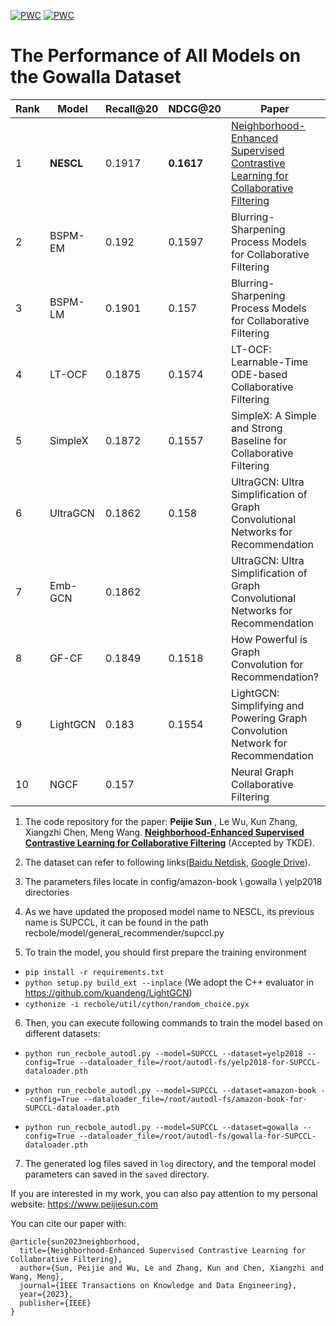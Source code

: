 [![PWC](https://img.shields.io/endpoint.svg?url=https://paperswithcode.com/badge/neighborhood-enhanced-supervised-contrastive/collaborative-filtering-on-yelp2018)](https://paperswithcode.com/sota/collaborative-filtering-on-yelp2018?p=neighborhood-enhanced-supervised-contrastive)
[![PWC](https://img.shields.io/endpoint.svg?url=https://paperswithcode.com/badge/neighborhood-enhanced-supervised-contrastive/recommendation-systems-on-gowalla)](https://paperswithcode.com/sota/recommendation-systems-on-gowalla?p=neighborhood-enhanced-supervised-contrastive)


# The Performance of All Models on the Gowalla Dataset
| Rank | Model     | Recall@20 | NDCG@20 | Paper                                                                          | Year |
|------|-----------|-----------|---------|--------------------------------------------------------------------------------|------|
| 1    | **NESCL**     | 0.1917    | **0.1617**  | [Neighborhood-Enhanced Supervised Contrastive Learning for Collaborative Filtering](https://arxiv.org/pdf/2402.11523) | 2024 |
| 2    | BSPM-EM   | 0.192     | 0.1597  | Blurring-Sharpening Process Models for Collaborative Filtering                  | 2022 |
| 3    | BSPM-LM   | 0.1901    | 0.157   | Blurring-Sharpening Process Models for Collaborative Filtering                  | 2022 |
| 4    | LT-OCF    | 0.1875    | 0.1574  | LT-OCF: Learnable-Time ODE-based Collaborative Filtering                        | 2021 |
| 5    | SimpleX   | 0.1872    | 0.1557  | SimpleX: A Simple and Strong Baseline for Collaborative Filtering               | 2021 |
| 6    | UltraGCN  | 0.1862    | 0.158   | UltraGCN: Ultra Simplification of Graph Convolutional Networks for Recommendation | 2021 |
| 7    | Emb-GCN   | 0.1862    |         | UltraGCN: Ultra Simplification of Graph Convolutional Networks for Recommendation | 2021 |
| 8    | GF-CF     | 0.1849    | 0.1518  | How Powerful is Graph Convolution for Recommendation?                           | 2021 |
| 9    | LightGCN  | 0.183     | 0.1554  | LightGCN: Simplifying and Powering Graph Convolution Network for Recommendation  | 2020 |
| 10   | NGCF      | 0.157     |         | Neural Graph Collaborative Filtering                                           | 2019 |


1. The code repository for the paper:  **Peijie Sun** , Le Wu, Kun Zhang, Xiangzhi Chen, Meng Wang.  **[Neighborhood-Enhanced Supervised Contrastive Learning for Collaborative Filtering](https://arxiv.org/abs/2402.11523)**  (Accepted by TKDE).

2. The dataset can refer to following links([Baidu Netdisk](https://pan.baidu.com/s/1HXFrGavcvGzHzbkIQP_v3w?pwd=ct9x), [Google Drive](https://drive.google.com/drive/folders/1coHwFat2b4prNPQ4Q8QHznbg8rsi6-P1?usp=sharing)). 

3. The parameters files locate in config/amazon-book \ gowalla \ yelp2018 directories

4. As we have updated the proposed model name to NESCL, its previous name is SUPCCL, it can be found in the path recbole/model/general_recommender/supccl.py

5. To train the model, you should first prepare the training environment
- `pip install -r requirements.txt`
- `python setup.py build_ext --inplace` (We adopt the C++ evaluator in https://github.com/kuandeng/LightGCN)
- `cythonize -i recbole/util/cython/random_choice.pyx`

6. Then, you can execute following commands to train the model based on different datasets:

- `python run_recbole_autodl.py --model=SUPCCL --dataset=yelp2018 --config=True --dataloader_file=/root/autodl-fs/yelp2018-for-SUPCCL-dataloader.pth`

- `python run_recbole_autodl.py --model=SUPCCL --dataset=amazon-book --config=True --dataloader_file=/root/autodl-fs/amazon-book-for-SUPCCL-dataloader.pth`

- `python run_recbole_autodl.py --model=SUPCCL --dataset=gowalla --config=True --dataloader_file=/root/autodl-fs/gowalla-for-SUPCCL-dataloader.pth
`

7. The generated log files saved in `log` directory, and the temporal model parameters can saved in the `saved` directory. 

If you are interested in my work, you can also pay attention to my personal website: https://www.peijiesun.com

You can cite our paper with:
```
@article{sun2023neighborhood,
  title={Neighborhood-Enhanced Supervised Contrastive Learning for Collaborative Filtering},
  author={Sun, Peijie and Wu, Le and Zhang, Kun and Chen, Xiangzhi and Wang, Meng},
  journal={IEEE Transactions on Knowledge and Data Engineering},
  year={2023},
  publisher={IEEE}
}
```
